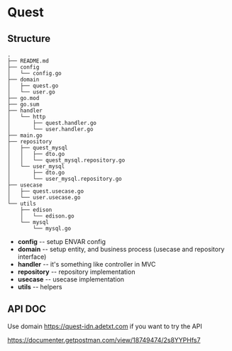 # Quest

## Structure
```
.
├── README.md
├── config
│   └── config.go
├── domain
│   ├── quest.go
│   └── user.go
├── go.mod
├── go.sum
├── handler
│   └── http
│       ├── quest.handler.go
│       └── user.handler.go
├── main.go
├── repository
│   ├── quest_mysql
│   │   ├── dto.go
│   │   └── quest_mysql.repository.go
│   └── user_mysql
│       ├── dto.go
│       └── user_mysql.repository.go
├── usecase
│   ├── quest.usecase.go
│   └── user.usecase.go
└── utils
    ├── edison
    │   └── edison.go
    └── mysql
        └── mysql.go
```

- **config** -- setup ENVAR config
- **domain** -- setup entity, and business process (usecase and repository interface)
- **handler** -- it's something like controller in MVC
- **repository** -- repository implementation
- **usecase** -- usecase implementation
- **utils** -- helpers

## API DOC
Use domain https://quest-idn.adetxt.com if you want to try the API

https://documenter.getpostman.com/view/18749474/2s8YYPHfs7
